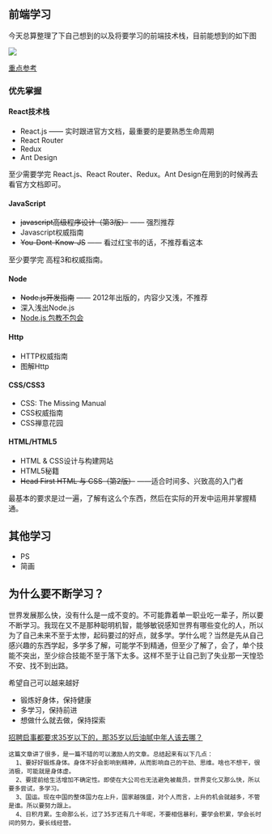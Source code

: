 ## 前端学习

今天总算整理了下自己想到的以及将要学习的前端技术栈，目前能想到的如下图

![]([https://github.com/windluo/learningProcess/blob/master/%E5%89%8D%E7%AB%AF.jpg](https://github.com/windluo/learningProcess/blob/master/前端.jpg))

[重点参考](https://www.yuque.com/robinson/fe-guide/fe-jd)

### 优先掌握

#### React技术栈

- React.js —— 实时跟进官方文档，最重要的是要熟悉生命周期
- React Router
- Redux
- Ant Design

至少需要学完 React.js、React Router、Redux。Ant Design在用到的时候再去看官方文档即可。

#### JavaScript

- ~~javascript高级程序设计（第3版）~~ —— 强烈推荐
- Javascript权威指南
- ~~You-Dont-Know-JS~~  —— 看过红宝书的话，不推荐看这本

至少要学完 高程3和权威指南。

#### Node

- ~~Node.js开发指南~~ —— 2012年出版的，内容少又浅，不推荐
- 深入浅出Node.js
- [Node.js 包教不包会](https://github.com/alsotang/node-lessons)

#### Http

- HTTP权威指南
- 图解Http

#### CSS/CSS3

- CSS: The Missing Manual
- CSS权威指南
- CSS禅意花园

#### HTML/HTML5

- HTML & CSS设计与构建网站
- HTML5秘籍
- ~~Head First HTML 与 CSS（第2版）~~ ——适合时间多、兴致高的入门者

最基本的要求是过一遍，了解有这么个东西，然后在实际的开发中运用并掌握精通。



## 其他学习

- PS
- 简画



## 为什么要不断学习？

世界发展那么快，没有什么是一成不变的。不可能靠着单一职业吃一辈子，所以要不断学习。我现在又不是那种聪明机智，能够敏锐感知世界有哪些变化的人，所以为了自己未来不至于太惨，起码要过的好点，就多学。学什么呢？当然是先从自己感兴趣的东西学起，多学多了解，可能学不到精通，但至少了解了，会了，单个技能不突出，至少综合技能不至于落下太多。这样不至于让自己到了失业那一天惶恐不安、找不到出路。

希望自己可以越来越好

- 锻炼好身体，保持健康
- 多学习，保持前进
- 想做什么就去做，保持探索

[招聘启事都要求35岁以下的，那35岁以后油腻中年人该去哪？](https://mp.weixin.qq.com/s/AXmXQye9_puIFVn_okTEPw)

```
这篇文章讲了很多，是一篇不错的可以激励人的文章。总结起来有以下几点：
  1、要好好锻炼身体。身体不好会影响到精神，从而影响自己的干劲、思维。啥也不想干，很消极，可能就是身体虚。
  2、要提前给生活增加不确定性。即使在大公司也无法避免被裁员，世界变化又那么快，所以要多尝试，多学习。
  3、国运。现在中国的整体国力在上升，国家越强盛，对个人而言，上升的机会就越多，不管是谁。所以要努力跟上。
  4、日积月累。生命那么长，过了35岁还有几十年呢，不要相信暴利，要学会积累，学会长时间的努力，要长线经营。
```

